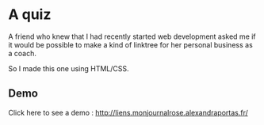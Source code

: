 
# A quiz

A friend who knew that I had recently started web development asked me if it would be possible to make a kind of linktree for her personal business as a coach. 

So I made this one using HTML/CSS. 
## Demo

Click here to see a demo : http://liens.monjournalrose.alexandraportas.fr/

